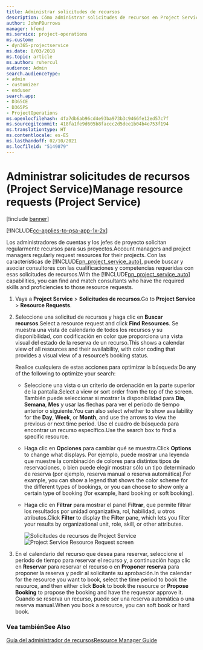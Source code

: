 ```yaml
---
title: Administrar solicitudes de recursos
description: Cómo administrar solicitudes de recursos en Project Service
author: JohnPBurrows
manager: kfend
ms.service: project-operations
ms.custom:
- dyn365-projectservice
ms.date: 8/03/2018
ms.topic: article
ms.author: ruhercul
audience: Admin
search.audienceType:
- admin
- customizer
- enduser
search.app:
- D365CE
- D365PS
- ProjectOperations
ms.openlocfilehash: 4fa7db6ab96cd4e93ba973b3c9466fe12ed57c7f
ms.sourcegitcommit: 418fa1fe9d605b8faccc2d5dee1b04b4e753f194
ms.translationtype: HT
ms.contentlocale: es-ES
ms.lasthandoff: 02/10/2021
ms.locfileid: "5149879"
---
```

# <a name="manage-resource-requests-project-service"></a><span data-ttu-id="6ac42-103">Administrar solicitudes de recursos (Project Service)</span><span class="sxs-lookup"><span data-stu-id="6ac42-103">Manage resource requests (Project Service)</span></span>

[!include [banner](../includes/psa-now-project-operations.md)]

[!INCLUDE[cc-applies-to-psa-app-1x-2x](../includes/cc-applies-to-psa-app-1x-2x.md)]

<span data-ttu-id="6ac42-104">Los administradores de cuentas y los jefes de proyecto solicitan regularmente recursos para sus proyectos.</span><span class="sxs-lookup"><span data-stu-id="6ac42-104">Account managers and project managers regularly request resources for their projects.</span></span> <span data-ttu-id="6ac42-105">Con las características de [!INCLUDE[pn_project_service_auto](../includes/pn-project-service-auto.md)], puede buscar y asociar consultores con las cualificaciones y competencias requeridas con esas solicitudes de recursos.</span><span class="sxs-lookup"><span data-stu-id="6ac42-105">With the [!INCLUDE[pn_project_service_auto](../includes/pn-project-service-auto.md)] capabilities, you can find and match consultants who have the required skills and proficiencies to those resource requests.</span></span>  
  
1. <span data-ttu-id="6ac42-106">Vaya a **Project Service** > **Solicitudes de recursos**.</span><span class="sxs-lookup"><span data-stu-id="6ac42-106">Go to **Project Service** > **Resource Requests**.</span></span>  
  
2. <span data-ttu-id="6ac42-107">Seleccione una solicitud de recursos y haga clic en **Buscar recursos**.</span><span class="sxs-lookup"><span data-stu-id="6ac42-107">Select a resource request and click **Find Resources**.</span></span> <span data-ttu-id="6ac42-108">Se muestra una vista de calendario de todos los recursos y su disponibilidad, con codificación en color que proporciona una vista visual del estado de la reserva de un recurso.</span><span class="sxs-lookup"><span data-stu-id="6ac42-108">This shows a calendar view of all resources and their availability, with color coding that provides a visual view of a resource’s booking status.</span></span>  
  
    <span data-ttu-id="6ac42-109">Realice cualquiera de estas acciones para optimizar la búsqueda:</span><span class="sxs-lookup"><span data-stu-id="6ac42-109">Do any of the following to optimize your search:</span></span>  
  
   -   <span data-ttu-id="6ac42-110">Seleccione una vista o un criterio de ordenación en la parte superior de la pantalla.</span><span class="sxs-lookup"><span data-stu-id="6ac42-110">Select a view or sort order from the top of the screen.</span></span> <span data-ttu-id="6ac42-111">También puede seleccionar si mostrar la disponibilidad para **Día**, **Semana**, **Mes** y usar las flechas para ver el período de tiempo anterior o siguiente.</span><span class="sxs-lookup"><span data-stu-id="6ac42-111">You can also select whether to show availability for the **Day**, **Week**, or **Month**, and use the arrows to view the previous or next time period.</span></span> <span data-ttu-id="6ac42-112">Use el cuadro de búsqueda para encontrar un recurso específico.</span><span class="sxs-lookup"><span data-stu-id="6ac42-112">Use the search box to find a specific resource.</span></span>  
  
   -   <span data-ttu-id="6ac42-113">Haga clic en **Opciones** para cambiar qué se muestra.</span><span class="sxs-lookup"><span data-stu-id="6ac42-113">Click **Options** to change what displays.</span></span> <span data-ttu-id="6ac42-114">Por ejemplo, puede mostrar una leyenda que muestre la combinación de colores para distintos tipos de reservaciones, o bien puede elegir mostrar sólo un tipo determinado de reserva (por ejemplo, reserva manual o reserva automática).</span><span class="sxs-lookup"><span data-stu-id="6ac42-114">For example, you can show a legend that shows the color scheme for the different types of bookings, or you can choose to show only a certain type of booking (for example, hard booking or soft booking).</span></span>  
  
   -   <span data-ttu-id="6ac42-115">Haga clic en **Filtrar** para mostrar el panel **Filtrar**, que permite filtrar los resultados por unidad organizativa, rol, habilidad, u otros atributos.</span><span class="sxs-lookup"><span data-stu-id="6ac42-115">Click **Filter** to display the **Filter** pane, which lets you filter your results by organizational unit, role, skill, or other attributes.</span></span>  
  
       <span data-ttu-id="6ac42-116">![Solicitudes de recursos de Project Service](../psa/media/project-service-resource-request-screen.png "Solicitudes de recursos de Project Service")</span><span class="sxs-lookup"><span data-stu-id="6ac42-116">![Project Service Resource Request screen](../psa/media/project-service-resource-request-screen.png "Project Service Resource Request screen")</span></span>  
  
3. <span data-ttu-id="6ac42-117">En el calendario del recurso que desea para reservar, seleccione el período de tiempo para reservar el recurso y, a continuación haga clic en **Reservar** para reservar el recurso o en **Proponer reserva** para proponer la reserva y pedir al solicitante su aprobación.</span><span class="sxs-lookup"><span data-stu-id="6ac42-117">In the calendar for the resource you want to book, select the time period to book the resource, and then either click **Book** to book the resource or **Propose Booking** to propose the booking and have the requestor approve it.</span></span> <span data-ttu-id="6ac42-118">Cuando se reserva un recurso, puede ser una reserva automática o una reserva manual.</span><span class="sxs-lookup"><span data-stu-id="6ac42-118">When you book a resource, you can soft book or hard book.</span></span>  
  
### <a name="see-also"></a><span data-ttu-id="6ac42-119">Vea también</span><span class="sxs-lookup"><span data-stu-id="6ac42-119">See Also</span></span>  
 [<span data-ttu-id="6ac42-120">Guía del administrador de recursos</span><span class="sxs-lookup"><span data-stu-id="6ac42-120">Resource Manager Guide</span></span>](../psa/resource-manager-guide.md)
